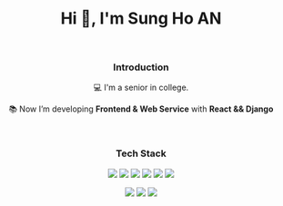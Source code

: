 <h1 align="center">Hi 👋, I'm Sung Ho AN</h1>

<br/>

<div align="center">
  
  <h3>Introduction</h3>
  
  💻 I'm a senior in college.
  
  📚 Now I’m developing **Frontend & Web Service** with **React && Django**


<br/>
  
<h3>Tech Stack</h3>
<p>
  
  <img src="https://img.shields.io/badge/C++-00599C?style=flat-square&logo=c%2B%2B&logoColor=white"/></a>
  <img src="https://img.shields.io/badge/Python-3776AB?style=flat-square&logo=Python&logoColor=white"/></a>
  <img src="https://img.shields.io/badge/Java-007396?style=flat-square&logo=java&logoColor=white"/></a>
  <img src="https://img.shields.io/badge/Javascript-F7DF1E?style=flat-square&logo=javascript&logoColor=white"/></a>
  <img src="https://img.shields.io/badge/HTML-E34F26?style=flat-square&logo=html5&logoColor=white"/></a>
  <img src="https://img.shields.io/badge/CSS-1572B6?style=flat-square&logo=css3&logoColor=white"/></a>
</p>
<p>
  <img src="https://img.shields.io/badge/React-61DAFB?style=flat-square&logo=react&logoColor=white"/></a> 
  <img src="https://img.shields.io/badge/MySQL-4479A1?style=flat-square&logo=mysql&logoColor=white"/></a>
  <img src="https://img.shields.io/badge/AWS-232F3E?style=flat-square&logo=amazon-aws&logoColor=white"/></a>
</p>

</div>
<!--
**ansungho22/ansungho22** is a ✨ _special_ ✨ repository because its `README.md` (this file) appears on your GitHub profile.

Here are some ideas to get you started:

- 🔭 I’m currently working on ...
- 🌱 I’m currently learning ...
- 👯 I’m looking to collaborate on ...
- 🤔 I’m looking for help with ...
- 💬 Ask me about ...
- 📫 How to reach me: ...
- 😄 Pronouns: ...
- ⚡ Fun fact: ...
-->
